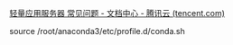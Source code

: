 [轻量应用服务器 常见问题 - 文档中心 - 腾讯云 (tencent.com)](https://cloud.tencent.com/document/product/1207/44569#ubuntu-.E7.B3.BB.E7.BB.9F.E5.A6.82.E4.BD.95.E4.BD.BF.E7.94.A8-root-.E7.94.A8.E6.88.B7.E7.99.BB.E5.BD.95.E5.AE.9E.E4.BE.8B.EF.BC.9F)

source /root/anaconda3/etc/profile.d/conda.sh

